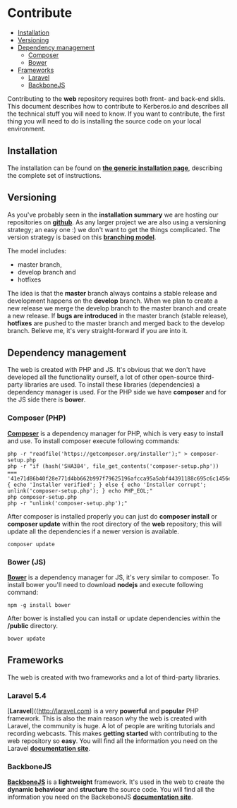 # Contribute

* [Installation](#installation)
* [Versioning](#versioning)
* [Dependency management](#dependency-management)
    * [Composer](#composer)
    * [Bower](#bower)
* [Frameworks](#frameworks)
    * [Laravel](#laravel)
    * [BackboneJS](#backbonejs)

Contributing to the **web** repository requires both front- and back-end sklls. This document describes how to contribute to Kerberos.io and describes all the technical stuff you will need to know. If you want to contribute, the first thing you will need to do is installing the source code on your local environment.

<a name="installation"></a>
## Installation

The installation can be found on [**the generic installation page**](/installation/generic), describing the complete set of instructions.

<a name="versioning"></a>
## Versioning

As you've probably seen in the **installation summary** we are hosting our repositories on [**github**](https://github.com/kerberos-io). As any larger project we are also using a versioning strategy; an easy one :) we don't want to get the things complicated. The version strategy is based on this [**branching model**](http://nvie.com/posts/a-successful-git-branching-model/).

The model includes:

* master branch,
* develop branch and
* hotfixes

The idea is that the **master** branch always contains a stable release and development happens on the **develop** branch. When we plan to create a new release we merge the develop branch to the master branch and create a new release. If **bugs are introduced** in the master branch (stable release), **hotfixes** are pushed to the master branch and merged back to the develop branch. Believe me, it's very straight-forward if you are into it.

<a name="dependency-management"></a>
## Dependency management

The web is created with PHP and JS. It's obvious that we don't have developed all the functionality ourself, a lot of other open-source third-party libraries are used. To install these libraries (dependencies) a dependency manager is used. For the PHP side we have **composer** and for the JS side there is **bower**.

<a name="composer"></a>
### Composer (PHP)

[**Composer**](https://getcomposer.org/) is a dependency manager for PHP, which is very easy to install and use. To install composer execute following commands:

	php -r "readfile('https://getcomposer.org/installer');" > composer-setup.php
    php -r "if (hash('SHA384', file_get_contents('composer-setup.php')) === '41e71d86b40f28e771d4bb662b997f79625196afcca95a5abf44391188c695c6c1456e16154c75a211d238cc3bc5cb47') { echo 'Installer verified'; } else { echo 'Installer corrupt'; unlink('composer-setup.php'); } echo PHP_EOL;"
    php composer-setup.php
    php -r "unlink('composer-setup.php');"

After composer is installed properly you can just do **composer install** or **composer update** within the root directory of the **web** repository; this will update all the dependencies if a newer version is available.

    composer update

<a name="bower"></a>
### Bower (JS)

[**Bower**](http://bower.io/) is a dependency manager for JS, it's very similar to composer. To install bower you'll need to download **nodejs** and execute following command:

    npm -g install bower

After bower is installed you can install or update dependencies within the **/public** directory.

    bower update

<a name="frameworks"></a>
## Frameworks

The web is created with two frameworks and a lot of third-party libraries.

<a name="laravel"></a>
### Laravel 5.4

[**Laravel**]((http://laravel.com) is a very **powerful** and **popular** PHP framework. This is also the main reason why the web is created with Laravel, the community is huge. A lot of people are writing tutorials and recording webcasts. This makes **getting started** with contributing to the web repository so **easy**. You will find all the information you need on the Laravel [**documentation site**](http://laravel.com/docs/5.4).

<a name="backbonejs"></a>
### BackboneJS

[**BackboneJS**](http://backbonejs.org/) is a **lightweight** framework. It's used in the web to create the **dynamic behaviour** and **structure** the source code. You will find all the information you need on the BackeboneJS [**documentation site**](http://backbonejs.org/).
